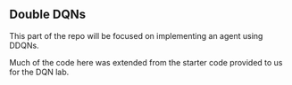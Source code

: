 ## Double DQNs

This part of the repo will be focused on implementing an agent using DDQNs.

Much of the code here was extended from the starter code provided to us for the DQN lab.
